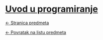 # [Uvod u programiranje](https://www.github.com/studosi-fer/UUPr)
[<- Stranica predmeta](https://www.fer.unizg.hr/predmet/uup_a)

[<- Povratak na listu predmeta](https://www.github.com/studosi/FER)
